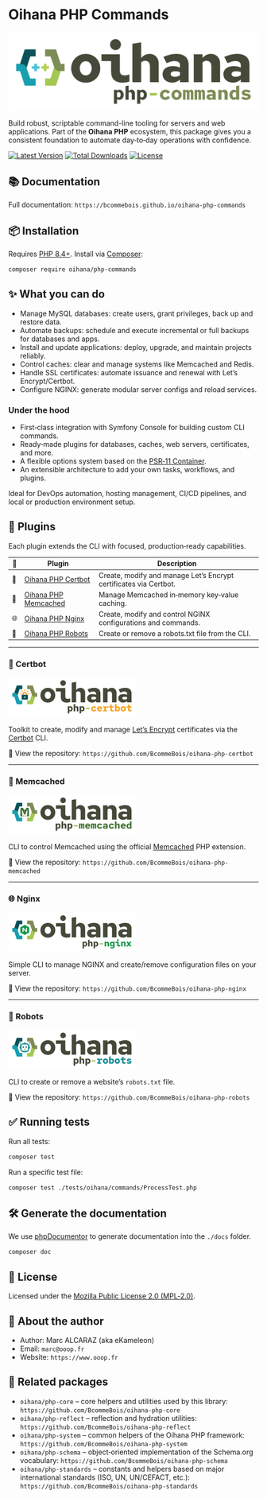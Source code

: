 # Oihana PHP Commands

![Oihana PHP Commands](https://raw.githubusercontent.com/BcommeBois/oihana-php-commands/main/assets/images/oihana-php-commands-logo-inline-512x160.png)

Build robust, scriptable command-line tooling for servers and web applications. Part of the **Oihana PHP** ecosystem, this package gives you a consistent foundation to automate day‑to‑day operations with confidence.

[![Latest Version](https://img.shields.io/packagist/v/oihana/php-commands.svg?style=flat-square)](https://packagist.org/packages/oihana/php-commands)
[![Total Downloads](https://img.shields.io/packagist/dt/oihana/php-commands.svg?style=flat-square)](https://packagist.org/packages/oihana/php-commands)
[![License](https://img.shields.io/packagist/l/oihana/php-commands.svg?style=flat-square)](LICENSE)

## 📚 Documentation

Full documentation: `https://bcommebois.github.io/oihana-php-commands`

## 📦 Installation

Requires [PHP 8.4+](https://php.net/releases/). Install via [Composer](https://getcomposer.org/):

```bash
composer require oihana/php-commands
```

## ✨ What you can do

- Manage MySQL databases: create users, grant privileges, back up and restore data.
- Automate backups: schedule and execute incremental or full backups for databases and apps.
- Install and update applications: deploy, upgrade, and maintain projects reliably.
- Control caches: clear and manage systems like Memcached and Redis.
- Handle SSL certificates: automate issuance and renewal with Let’s Encrypt/Certbot.
- Configure NGINX: generate modular server configs and reload services.

### Under the hood

- First‑class integration with Symfony Console for building custom CLI commands.
- Ready‑made plugins for databases, caches, web servers, certificates, and more.
- A flexible options system based on the [PSR‑11 Container](https://www.php-fig.org/psr/psr-11/).
- An extensible architecture to add your own tasks, workflows, and plugins.

Ideal for DevOps automation, hosting management, CI/CD pipelines, and local or production environment setup.

## 🔌 Plugins

Each plugin extends the CLI with focused, production‑ready capabilities.

| 🔌 | Plugin                                                                     | Description                                                            |
|----|----------------------------------------------------------------------------|------------------------------------------------------------------------|
| 🔏 | [Oihana PHP Certbot](https://github.com/BcommeBois/oihana-php-certbot)     | Create, modify and manage Let’s Encrypt certificates via Certbot.      |
| 🧠 | [Oihana PHP Memcached](https://github.com/BcommeBois/oihana-php-memcached) | Manage Memcached in‑memory key‑value caching.                           |
| 🌐 | [Oihana PHP Nginx](https://github.com/BcommeBois/oihana-php-nginx)         | Create, modify and control NGINX configurations and commands.          |
| 🤖 | [Oihana PHP Robots](https://github.com/BcommeBois/oihana-php-robots)       | Create or remove a robots.txt file from the CLI.                       |

---

### 🔏 Certbot

<a href="https://github.com/BcommeBois/oihana-php-certbot">
  <img src="https://raw.githubusercontent.com/BcommeBois/oihana-php-certbot/main/assets/images/oihana-php-certbot-logo-inline-512x160.png" width="256" height="80" alt="Oihana PHP Certbot"/>
  </a>

Toolkit to create, modify and manage [Let’s Encrypt](https://letsencrypt.org/) certificates via the [Certbot](https://certbot.eff.org/) CLI.

🔗 View the repository: `https://github.com/BcommeBois/oihana-php-certbot`

---

### 🧠 Memcached

<a href="https://github.com/BcommeBois/oihana-php-memcached">
  <img src="https://raw.githubusercontent.com/BcommeBois/oihana-php-memcached/main/assets/images/oihana-php-memcached-logo-inline-512x160.png" width="256" height="80" alt="Oihana PHP Memcached"/>
  </a>

CLI to control Memcached using the official [Memcached](https://www.php.net/manual/en/book.memcached.php) PHP extension.

🔗 View the repository: `https://github.com/BcommeBois/oihana-php-memcached`

---

### 🌐 Nginx

<a href="https://github.com/BcommeBois/oihana-php-nginx">
  <img src="https://raw.githubusercontent.com/BcommeBois/oihana-php-nginx/main/assets/images/oihana-php-nginx-logo-inline-512x160.png" width="256" height="80" alt="Oihana PHP Nginx"/>
  </a>

Simple CLI to manage NGINX and create/remove configuration files on your server.

🔗 View the repository: `https://github.com/BcommeBois/oihana-php-nginx`

---

### 🤖 Robots

<a href="https://github.com/BcommeBois/oihana-php-robots">
  <img src="https://raw.githubusercontent.com/BcommeBois/oihana-php-robots/main/assets/images/oihana-php-robots-logo-inline-512x160.png" width="256" height="80" alt="Oihana PHP Robots"/>
  </a>

CLI to create or remove a website’s `robots.txt` file.

🔗 View the repository: `https://github.com/BcommeBois/oihana-php-robots`

## ✅ Running tests

Run all tests:

```bash
composer test
```

Run a specific test file:

```bash
composer test ./tests/oihana/commands/ProcessTest.php
```

## 🛠️ Generate the documentation

We use [phpDocumentor](https://phpdoc.org/) to generate documentation into the `./docs` folder.

```bash
composer doc
```

## 🧾 License

Licensed under the [Mozilla Public License 2.0 (MPL‑2.0)](https://www.mozilla.org/en-US/MPL/2.0/).

## 👤 About the author

- Author: Marc ALCARAZ (aka eKameleon)
- Email: `marc@ooop.fr`
- Website: `https://www.ooop.fr`

## 🔗 Related packages

- `oihana/php-core` – core helpers and utilities used by this library: `https://github.com/BcommeBois/oihana-php-core`
- `oihana/php-reflect` – reflection and hydration utilities: `https://github.com/BcommeBois/oihana-php-reflect`
- `oihana/php-system` – common helpers of the Oihana PHP framework: `https://github.com/BcommeBois/oihana-php-system`
- `oihana/php-schema` – object‑oriented implementation of the Schema.org vocabulary: `https://github.com/BcommeBois/oihana-php-schema`
- `oihana/php-standards` – constants and helpers based on major international standards (ISO, UN, UN/CEFACT, etc.): `https://github.com/BcommeBois/oihana-php-standards`